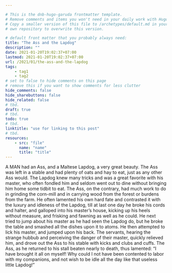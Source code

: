 ```yaml
---

# This is the dnb-hugo-garuda frontmatter template. 
# Remove comments and items you won't need in your daily work with Hugo.
# Copy a smaller version of this file to /archetypes/default.md in your
# own repository to overwrite this version.

# default front matter that you probably always need:
title: "The Ass and the Lapdog"
description: ""
date: 2021-01-20T19:02:37+07:00
lastmod: 2021-01-20T19:02:37+07:00
url: /2021/01/the-ass-and-the-lapdog
tags:
    - tag1
    - tag2
# set to false to hide comments on this page
# remove this if you want to show comments for less clutter
hide_comments: false
hide_sharebuttons: false
hide_related: false
# tbd.
draft: true
# tbd.
todo: true
# tbd.
linktitle: "use for linking to this post"
# tbd.
resources:
    - src: "file"
      name: "name"
      title: "title"
---
```

A MAN had an Ass, and a Maltese Lapdog, a very great beauty. The Ass was left in a stable and had plenty of oats and hay to eat, just as any other Ass would. The Lapdog knew many tricks and was a great favorite with his master, who often fondled him and seldom went out to dine without bringing him home some tidbit to eat. The Ass, on the contrary, had much work to do in grinding the corn-mill and in carrying wood from the forest or burdens from the farm. He often lamented his own hard fate and contrasted it with the luxury and idleness of the Lapdog, till at last one day he broke his cords and halter, and galloped into his master’s house, kicking up his heels without measure, and frisking and fawning as well as he could. He next tried to jump about his master as he had seen the Lapdog do, but he broke the table and smashed all the dishes upon it to atoms. He then attempted to lick his master, and jumped upon his back. The servants, hearing the strange hubbub and perceiving the danger of their master, quickly relieved him, and drove out the Ass to his stable with kicks and clubs and cuffs. The Ass, as he returned to his stall beaten nearly to death, thus lamented: “I have brought it all on myself! Why could I not have been contented to labor with my companions, and not wish to be idle all the day like that useless little Lapdog!”


